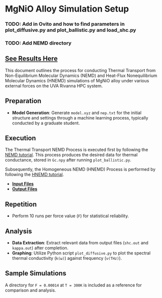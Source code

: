 # MgNiO Alloy Simulation Setup

### TODO: Add in Ovito and how to find parameters in plot_diffusive.py and plot_ballistic.py and load_shc.py
### TODO: Add NEMD directory

## [See Results Here](../)

This document outlines the process for conducting Thermal Transport from Non-Equilibrium Molecular Dynamics (NEMD) and Heat-Flux Nonequilibrium Molecular Dynamics (HNEMD) simulations of MgNiO alloy under various external forces on the UVA Rivanna HPC system.

## Preparation

- **Model Generation**: Generate `model.xyz` and `nep.txt` for the initial structure and settings through a machine learning process, typically conducted by a graduate student.

## Execution 

The Thermal Transport NEMD Process is executed first by following the [NEMD tutorial](https://gpumd.org/tutorials/thermal_transport_nemd.html). This process produces the desired data for thermal conductance, stored in `Gc.npy` after running `plot_ballistic.py`.

Subsequently, the Homogeneous NEMD (HNEMD) Process is performed by following the [HNEMD tutorial](https://gpumd.org/tutorials/thermal_transport_hnemd.html).

- [**Input Files**](https://gpumd.org/gpumd/input_files/)
- [**Output Files**](https://gpumd.org/gpumd/output_files/)

## Repetition

- Perform 10 runs per force value (`F`) for statistical reliability.

## Analysis

- **Data Extraction**: Extract relevant data from output files (`shc.out` and `kappa.out`) after completion.
- **Graphing**: Utilize Python script `plot_diffusive.py` to plot the spectral thermal conductivity (`k(ω)`) against frequency (`ν(THz)`).

## Sample Simulations

A directory for `F = 0.00014` at `T = 300K` is included as a reference for comparison and analysis.

